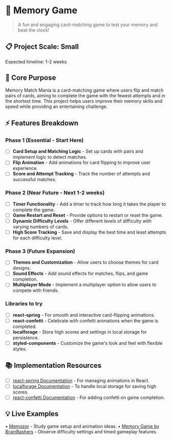 # 🎯 Memory Game
> A fun and engaging card-matching game to test your memory and beat the clock!

## 📋 Project Scale: Small
Expected timeline: 1-2 weeks

## 🎯 Core Purpose
Memory Match Mania is a card-matching game where users flip and match pairs of cards, aiming to complete the game with the fewest attempts and in the shortest time. This project helps users improve their memory skills and speed while providing an entertaining challenge.

## ⚡ Features Breakdown

### Phase 1 (Essential - Start Here)
- [ ] **Card Setup and Matching Logic** - Set up cards with pairs and implement logic to detect matches.
- [ ] **Flip Animation** - Add animations for card flipping to improve user experience.
- [ ] **Score and Attempt Tracking** - Track the number of attempts and successful matches.

### Phase 2 (Near Future - Next 1-2 weeks)
- [ ] **Timer Functionality** - Add a timer to track how long it takes the player to complete the game.
- [ ] **Game Restart and Reset** - Provide options to restart or reset the game.
- [ ] **Dynamic Difficulty Levels** - Offer different levels of difficulty with varying numbers of cards.
- [ ] **High Score Tracking** - Save and display the best time and least attempts for each difficulty level.

### Phase 3 (Future Expansion)
- [ ] **Themes and Customization** - Allow users to choose themes for card designs.
- [ ] **Sound Effects** - Add sound effects for matches, flips, and game completion.
- [ ] **Multiplayer Mode** - Implement a multiplayer option to allow users to compete with friends.

### Libraries to try
- [ ] **react-spring** - For smooth and interactive card-flipping animations.
- [ ] **react-confetti** - Celebrate with confetti animations when the game is completed.
- [ ] **localforage** - Store high scores and settings in local storage for persistence.
- [ ] **styled-components** - Customize the game's look and feel with flexible styles.

## 📚 Implementation Resources
- [ ] [react-spring Documentation](https://react-spring.io/docs) - For managing animations in React.
- [ ] [localforage Documentation](https://localforage.github.io/localForage/) - To handle local storage for saving high scores.
- [ ] [react-confetti Documentation](https://www.npmjs.com/package/react-confetti) - For adding confetti on game completion.

## 💡 Live Examples
• [Memozor](https://www.memozor.com/) - Study game setup and animation ideas.
• [Memory Game by BrainBashers](https://www.brainbashers.com/memory.asp) - Observe difficulty settings and timed gameplay features.